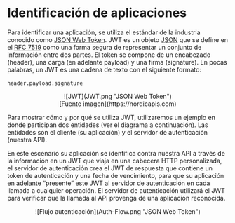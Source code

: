 # Identificación de aplicaciones

Para identificar una aplicación, se utiliza el estándar de la industria conocido como [JSON Web Token](https://en.wikipedia.org/wiki/JSON_Web_Token). JWT es un objeto [JSON](https://en.wikipedia.org/wiki/JSON) que se define en el [RFC 7519](https://tools.ietf.org/html/rfc7519) como una forma segura de representar un conjunto de información entre dos partes. El token se compone de un encabezado (header), una carga (en adelante payload) y una firma (signature). En pocas palabras, un JWT es una cadena de texto con el siguiente formato:

```
header.payload.signature
```
<center>
![JWT](JWT.png "JSON Web Token")
</center>

<center>
[Fuente imagen](https://nordicapis.com)
</center>

Para mostrar cómo y por qué se utiliza JWT, utilizaremos un ejemplo en donde participan dos entidades (ver el diagrama a continuación). Las entidades son el cliente (su aplicación) y el servidor de autenticación (nuestra API).

En este escenario su aplicación se identifica contra nuestra API a través de la información en un JWT que viaja en una cabecera HTTP personalizada, el servidor de autenticación crea el JWT de respuesta que contiene un token de autenticación y una fecha de vencimiento, para que su aplicación en adelante “presente” este JWT al servidor de autenticación en cada llamada a cualquier operación. El servidor de autenticación utilizará el JWT para verificar que la llamada al API provenga de una aplicación reconocida.

<center>
![Flujo autenticación](Auth-Flow.png "JSON Web Token")
</center>
